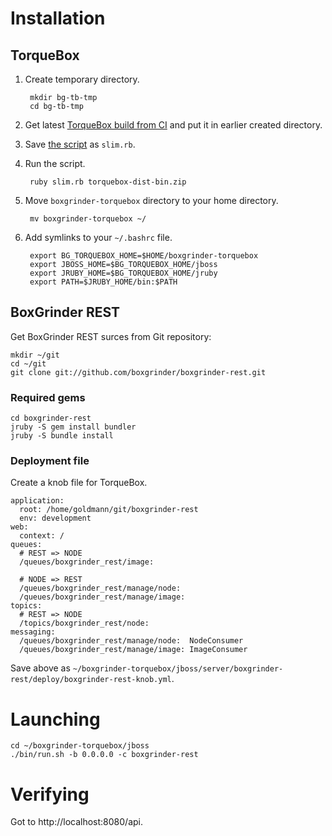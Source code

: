 # Installation

## TorqueBox

1. Create temporary directory.

        mkdir bg-tb-tmp
        cd bg-tb-tmp

2. Get latest [TorqueBox build from CI][tb_dev] and put it in earlier created directory.

3. Save [the script][tb_slim] as `slim.rb`.

4. Run the script.

        ruby slim.rb torquebox-dist-bin.zip

5. Move `boxgrinder-torquebox` directory to your home directory.

        mv boxgrinder-torquebox ~/

6. Add symlinks to your `~/.bashrc` file.

        export BG_TORQUEBOX_HOME=$HOME/boxgrinder-torquebox
        export JBOSS_HOME=$BG_TORQUEBOX_HOME/jboss
        export JRUBY_HOME=$BG_TORQUEBOX_HOME/jruby
        export PATH=$JRUBY_HOME/bin:$PATH

## BoxGrinder REST

Get BoxGrinder REST surces from Git repository:

    mkdir ~/git
    cd ~/git
    git clone git://github.com/boxgrinder/boxgrinder-rest.git

### Required gems

    cd boxgrinder-rest
    jruby -S gem install bundler
    jruby -S bundle install

### Deployment file

Create a knob file for TorqueBox.
    
    application:
      root: /home/goldmann/git/boxgrinder-rest
      env: development
    web:
      context: /
    queues:
      # REST => NODE
      /queues/boxgrinder_rest/image:

      # NODE => REST
      /queues/boxgrinder_rest/manage/node:
      /queues/boxgrinder_rest/manage/image:
    topics:
      # REST => NODE
      /topics/boxgrinder_rest/node:
    messaging:
      /queues/boxgrinder_rest/manage/node:  NodeConsumer
      /queues/boxgrinder_rest/manage/image: ImageConsumer

Save above as `~/boxgrinder-torquebox/jboss/server/boxgrinder-rest/deploy/boxgrinder-rest-knob.yml`.

# Launching

    cd ~/boxgrinder-torquebox/jboss
    ./bin/run.sh -b 0.0.0.0 -c boxgrinder-rest

# Verifying

Got to http://localhost:8080/api.

[tb_dev]: http://ci.stormgrind.org/viewLog.html?buildTypeId=bt7&buildId=lastSuccessful&tab=artifacts&guest=1
[tb_slim]: https://gist.github.com/26b4727b769d10fe2a57
